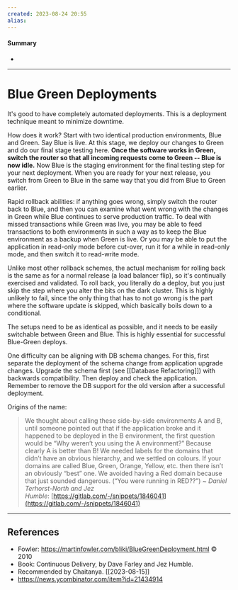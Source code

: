 ```yaml
---
created: 2023-08-24 20:55
alias: 
---
```

#### Summary
+ 

----
# Blue Green Deployments

It's good to have completely automated deployments. This is a deployment technique meant to minimize downtime.

How does it work? Start with two identical production environments, Blue and Green. Say Blue is live. At this stage, we deploy our changes to Green and do our final stage testing here. **Once the software works in Green, switch the router so that all incoming requests come to Green -- Blue is now idle.** Now Blue is the staging environment for the final testing step for your next deployment. When you are ready for your next release, you switch from Green to Blue in the same way that you did from Blue to Green earlier.

Rapid rollback abilities: if anything goes wrong, simply switch the router back to Blue, and then you can examine what went wrong with the changes in Green while Blue continues to serve production traffic. To deal with missed transactions while Green was live, you may be able to feed transactions to both environments in such a way as to keep the Blue environment as a backup when Green is live. Or you may be able to put the application in read-only mode before cut-over, run it for a while in read-only mode, and then switch it to read-write mode.

Unlike most other rollback schemes, the actual mechanism for rolling back is the same as for a normal release (a load balancer flip), so it's continually exercised and validated. To roll back, you literally do a deploy, but you just skip the step where you alter the bits on the dark cluster. This is highly unlikely to fail, since the only thing that has to not go wrong is the part where the software update is skipped, which basically boils down to a conditional.

The setups need to be as identical as possible, and it needs to be easily switchable between Green and Blue. This is highly essential for successful Blue-Green deploys.

One difficulty can be aligning with DB schema changes. For this, first separate the deployment of the schema change from application upgrade changes. Upgrade the schema first (see [[Database Refactoring]]) with backwards compatibility. Then deploy and check the application. Remember to remove the DB support for the old version after a successful deployment.

Origins of the name:
> We thought about calling these side-by-side environments A and B, until someone pointed out that if the application broke and it happened to be deployed in the B environment, the first question would be “Why weren’t you using the A environment?” Because clearly A is better than B! We needed labels for the domains that didn’t have an obvious hierarchy, and we settled on colours. If your domains are called Blue, Green, Orange, Yellow, etc. then there isn’t an obviously “best” one. We avoided having a Red domain because that just sounded dangerous. (“You were running in RED??”)
> ~ *Daniel Terhorst-North and Jez Humble*: [https://gitlab.com/-/snippets/1846041](https://gitlab.com/-/snippets/1846041)

----

## References
+ Fowler: https://martinfowler.com/bliki/BlueGreenDeployment.html © 2010
+ Book: Continuous Delivery, by Dave Farley and Jez Humble.
+ Recommended by Chaitanya. [[2023-08-15]]
+ https://news.ycombinator.com/item?id=21434914